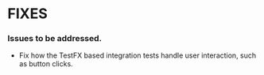 # FIXES

### Issues to be addressed.

- Fix how the TestFX based integration tests handle user interaction, such as button clicks.